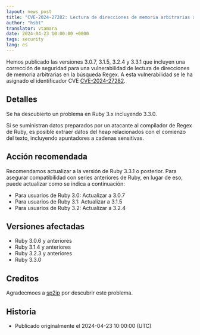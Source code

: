 ```yaml
---
layout: news_post
title: "CVE-2024-27282: Lectura de direcciones de memoria arbitrarias al buscar Regex"
author: "hsbt"
translator: vtamara
date: 2024-04-23 10:00:00 +0000
tags: security
lang: es
---
```


Hemos publicado las versiones 3.0.7, 3.1.5, 3.2.4 y 3.3.1 que
incluyen una corrección de seguridad para una vulnerabilidad de
lectura de direcciones de memoria arbitrarias en la búsqueda Regex.
A esta vulnerabilidad se le ha asignado el identificador CVE
[CVE-2024-27282](https://www.cve.org/CVERecord?id=CVE-2024-27282).

## Detalles

Se ha descubierto un problema en Ruby 3.x incluyendo 3.3.0.

Si se suministran datos preparados por un atacante al compilador de Regex de
Ruby, es posible extraer datos del heap relacionados con el comienzo
del texto, incluyendo apuntadores a cadenas sensitivas.

## Acción recomendada

Recomendamos actualizar a la versión de Ruby 3.3.1 o posterior.
Para asegurar compatibilidad con series anteriores de Ruby,
en lugar de eso, puede actualizar como se indica a continuación:

* Para usuarios de Ruby 3.0: Actualizar a 3.0.7
* Para usuarios de Ruby 3.1: Actualizar a 3.1.5
* Para usuarios de Ruby 3.2: Actualizar a 3.2.4

## Versiones afectadas

* Ruby 3.0.6 y anteriores
* Ruby 3.1.4 y anteriores
* Ruby 3.2.3 y anteriores
* Ruby 3.3.0

## Creditos

Agradecmoes a [sp2ip](https://hackerone.com/sp2ip?type=user)
por descubrir este problema.

## Historia

* Publicado originalmente el 2024-04-23 10:00:00 (UTC)
